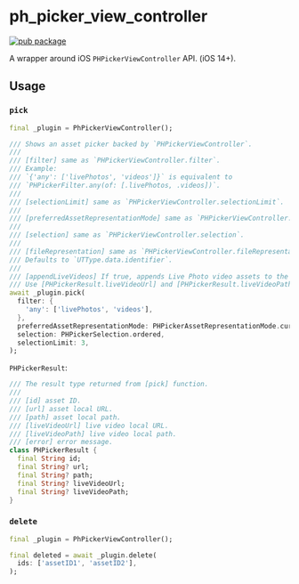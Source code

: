 # ph_picker_view_controller

[![pub package](https://img.shields.io/pub/v/ph_picker_view_controller.svg)](https://pub.dev/packages/ph_picker_view_controller)

A wrapper around iOS `PHPickerViewController` API. (iOS 14+).

## Usage

### `pick`

```dart
final _plugin = PhPickerViewController();

/// Shows an asset picker backed by `PHPickerViewController`.
///
/// [filter] same as `PHPickerViewController.filter`.
/// Example:
/// `{'any': ['livePhotos', 'videos']}` is equivalent to
/// `PHPickerFilter.any(of: [.livePhotos, .videos])`.
///
/// [selectionLimit] same as `PHPickerViewController.selectionLimit`.
///
/// [preferredAssetRepresentationMode] same as `PHPickerViewController.preferredAssetRepresentationMode`.
///
/// [selection] same as `PHPickerViewController.selection`.
///
/// [fileRepresentation] same as `PHPickerViewController.fileRepresentation`.
/// Defaults to `UTType.data.identifier`.
///
/// [appendLiveVideos] If true, appends Live Photo video assets to the results.
/// Use [PHPickerResult.liveVideoUrl] and [PHPickerResult.liveVideoPath] to access them.
await _plugin.pick(
  filter: {
    'any': ['livePhotos', 'videos'],
  },
  preferredAssetRepresentationMode: PHPickerAssetRepresentationMode.current,
  selection: PHPickerSelection.ordered,
  selectionLimit: 3,
);
```

`PHPickerResult`:

```dart
/// The result type returned from [pick] function.
///
/// [id] asset ID.
/// [url] asset local URL.
/// [path] asset local path.
/// [liveVideoUrl] live video local URL.
/// [liveVideoPath] live video local path.
/// [error] error message.
class PHPickerResult {
  final String id;
  final String? url;
  final String? path;
  final String? liveVideoUrl;
  final String? liveVideoPath;
}
```

### `delete`

```dart
final _plugin = PhPickerViewController();

final deleted = await _plugin.delete(
  ids: ['assetID1', 'assetID2'],
);
```
